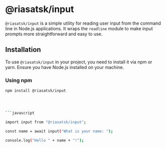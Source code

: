 # @riasatsk/input

`@riasatsk/input` is a simple utility for reading user input from the command line in Node.js applications. It wraps the `readline` module to make input prompts more straightforward and easy to use.

## Installation

To use `@riasatsk/input` in your project, you need to install it via npm or yarn. Ensure you have Node.js installed on your machine.

### Using npm

```bash
npm install @riasatsk/input




```javascript

import input from "@riasatsk/input";

const name = await input("What is your name: ");

console.log("Hello " + name + "!");

```
